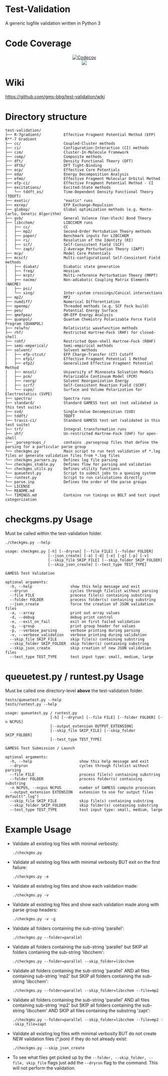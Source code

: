 # Test-Validation
A generic logfile validation written in Python 3

# Code Coverage
<div align="center">
<a href="https://codecov.io/gh/gms-bbg/gamess"><img src="https://codecov.io/gh/gms-bbg/gamess/branch/saromleang%2Ftravis-ci/graph/badge.svg?token=KSgdn9T8Yc" alt="Codecov" /></a><br><img src="https://codecov.io/gh/gms-bbg/gamess/commit/11becfe62332699828a81bcbe779273beab79c45/graphs/tree.svg?token=KSgdn9T8Yc"></div>

# Wiki
https://github.com/gms-bbg/test-validation/wiki

# Directory structure
```
test-validation/
├── R-7gradient/          Effective Fragment Potential Method (EFP) R**-7 Gradient
├── cc/                   Coupled-Cluster methods
├── ci/                   Configuration-Interaction (CI) methods
├── cim/                  Cluster-In-Molecule Framework
├── comp/                 Composite methods
├── dft/                  Density Functional Theory (DFT)
├── dftb/                 DFT Tight-Binding
├── ecp/                  Effective Core Potentials
├── eda/                  Energy Decomposition Analysis
├── efmo/                 Effective Fragment Molecular Orbital Method
├── efp-ci/               Effective Fragment Potential Method - CI
├── excitations/          Excited-State methods
|   └── tddft_os/         Time-Dependent Density Functional Theory (TDDFT)
├── exotic/               "exotic" runs
├── exrep/                EFP Exchange-Repulsion
├── globop/               Global optimization methods (e.g. Monte-Carlo, Genetic Algorithm)
├── gvb/                  General Valence (Van-Vleck) Bond Theory
├── libcchem/             LIBCCHEM runs
|   ├── cc/               CC
|   ├── mp2/              Second-Order Pertubation Theory methods
|   ├── paper/            Benchmark inputs for LIBCCHEM
|   ├── ri/               Resolution of the Identity (RI)
|   ├── scf/              Self-Consistent Field (SCF)
|   └── zapt/             Z-Average Perturbation Theory (ZAPT)
├── mcp/                  Model Core Potentials
├── mcscf/                Multi-configurational Self-Consistent Field methods
|   ├── diabat/           Diabatic state generation
|   ├── freq/             Hessian
|   ├── mrpt/             Multi-reference Perturbation Theory (MRPT)
|   ├── nacme/            Non-adiabatic Coupling Matrix Elements (NACME)
|   ├── psi/              
|   └── xing/             Inter-system crossings/Conical intersections 
├── mp2/                  MP2
├── numdiff/              Numerical Differentiation
├── openmp/               Threaded methods (e.g. SCF Fock build)
├── pes/                  Potential Energy Surface
├── qmefpea/              QM-EFP Energy Analysis
├── quanpol/              Quantum Chemistry Polarizable Force Field Program (QUANPOL)
├── relwfn/               Relativistic wavefunction methods
├── rhf/                  Restricted Hartree-Fock (RHF) for closed-shell
├── rohf/                 Restricted Open-shell Hartree-Fock (ROHF)
├── semi-emperical/       Semi-empirical methods
├── solvent/              Solvent methods
|   ├── efp-ctcut/        EFP Charge-Transfer (CT) Cutoff
|   ├── efp1/             Effective Fragment Potential 1 Method
|   ├── efp2/             Generalized Effective Fragment Potential Method
|   ├── mnsol/            University of Minnesota Solvation Models
|   ├── pcm/              Polarizable Continuum Model (PCM)
|   ├── reorg/            Solvent Reorganization Energy
|   ├── scrf/             Self-Consistent Reaction Field (SCRF)
|   └── svpe/             Surface and Volume Polarization for Electrostatics (SVPE)
├── spectra/              Spectra runs
├── standard/             Standard GAMESS test set (not validated in this test suite)
├── svd/                  Single-Value Decomposition (SVD)
├── tddft/                TDDFT
├── travis-ci/            Standard GAMESS test set (validated in this test suite)
├── trf/                  Integral transformation runs
├── uhf/                  Un-restricted Hartree-Fock (UHF) for open-shell
├── _parsegroups_/        contains .parsegroup files that define the parsing for a particular parse group
└── checkgms.py           Main script to run test validation of *.log files or generate validation files from *.log files
└── checkgms_parsers.py   Defines log file parsing
└── checkgms_stable.py    Defines flow for parsing and validation
└── checkgms_utils.py     Defines utility functions
└── queuetest.py          Script to submit jobs to a queuing system
└── runtest.py            Script to run calculations directly
└── parse.inp             Defines the order of the parse groups
└── LICENSE
└── README.md
└── TIMINGS.md            Contains run timings on BOLT and test input categorization
```

# checkgms.py Usage

Must be called within the test-validation folder.

```
./checkgms.py --help

usage: checkgms.py [-h] [--dryrun] [--file FILE] [--folder FOLDER]
                   [--json_create] [-a] [-d] [-e] [-g] [-p] [-v]
                   [--skip_file SKIP_FILE] [--skip_folder SKIP_FOLDER]
                   [--skip_json_create] [--test_type TEST_TYPE]

GAMESS Test Validation

optional arguments:
  -h, --help                 show this help message and exit
  --dryrun                   cycles through filelist without parsing
  --file FILE                process file(s) containing substring
  --folder FOLDER            process folder(s) containing substring
  --json_create              force the creation of JSON validation files
  -a, --array                print out array values
  -d, --debug                debug print control
  -e, --exit_on_fail         exit on first failed validation
  -g, --group                print group header for values
  -p, --verbose_parsing      verbose printing during parsing
  -v, --verbose_validation   verbose printing during validation
  --skip_file SKIP_FILE      skip file(s) containing substring
  --skip_folder SKIP_FOLDER  skip folder(s) containing substring
  --skip_json_create         skip creation of new JSON validation files
  --test_type TEST_TYPE      test input type: small, medium, large
```

# queuetest.py / runtest.py Usage

Must be called one directory-level **above** the test-validation folder.

```
tests/queuetest.py --help
tests/runtest.py --help

usage: queuetest.py / runtest.py
                    [-h] [--dryrun] [--file FILE] [--folder FOLDER] [-n NCPUS]
                    [--output_extension OUTPUT_EXTENSION]
                    [--skip_file SKIP_FILE] [--skip_folder SKIP_FOLDER]
                    [--test_type TEST_TYPE]

GAMESS Test Submission / Launch

optional arguments:
  -h, --help                     show this help message and exit
  --dryrun                       cycles through filelist without parsing
  --file FILE                    process file(s) containing substring
  --folder FOLDER                process folder(s) containing substring
  -n NCPUS, --ncpus NCPUS        number of GAMESS compute processes
  --output_extension EXTENSION   extension to use for output files default(".log")
  --skip_file SKIP_FILE          skip file(s) containing substring
  --skip_folder SKIP_FOLDER      skip folder(s) containing substring
  --test_type TEST_TYPE          test input type: small, medium, large
```

# Example Usage

-  Validate all existing log files with minimal verbosity:

   ```./checkgms.py```

-  Validate all existing log files with minimal verbosity BUT exit on the first failure:

   ```./checkgms.py -e```

-  Validate all existing log files and show each validation made:

   ```./checkgms.py -v```

-  Validate all existing log files and show each validation made along with parse group headers:

   ```./checkgms.py -v -g```

-  Validate all folders containing the sub-string 'parallel':

   ```./checkgms.py --folder=parallel```

-  Validate all folders containing the sub-string 'parallel' but SKIP all folders containing the sub-string 'libcchem':

   ```./checkgms.py --folder=parallel --skip_folder=libcchem```

-  Validate all folders containing the sub-string 'parallel' AND all files containing sub-string 'mp2' but SKIP all folders containing the sub-string 'libcchem':

   ```./checkgms.py --folder=parallel --skip_folder=libcchem --file=mp2```

-  Validate all folders containing the sub-string 'parallel' AND all files containing sub-string 'mp2' but SKIP all folders containing the sub-string 'libcchem' AND SKIP all files containing the substring 'zapt':

   ```./checkgms.py --folder=parallel --skip_folder=libcchem --file=mp2 --skip_file=zapt```

-  Validate all existing log files with minimal verbosity BUT do not create NEW validation files (*.json) if they do not already exist:

   ```./checkgms.py --skip_json_create```

-  To see what files get picked up by the ```--folder, --skip_folder, --file, skip_file``` flags just add the ```--dryrun``` flag to the command.  This will not perform the validation.

